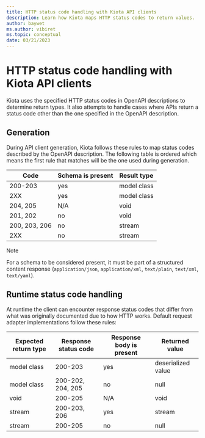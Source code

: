 ```yaml
---
title: HTTP status code handling with Kiota API clients
description: Learn how Kiota maps HTTP status codes to return values.
author: baywet
ms.author: vibiret
ms.topic: conceptual
date: 03/21/2023
---
```


# HTTP status code handling with Kiota API clients

Kiota uses the specified HTTP status codes in OpenAPI descriptions to determine return types. It also attempts to handle cases where APIs return a status code other than the one specified in the OpenAPI description.

## Generation

During API client generation, Kiota follows these rules to map status codes described by the OpenAPI description. The following table is ordered which means the first rule that matches will be the one used during generation.

| Code          | Schema is present | Result type |
|---------------|-------------------|-------------|
| 200-203       | yes               | model class |
| 2XX           | yes               | model class |
| 204, 205      | N/A               | void        |
| 201, 202      | no                | void        |
| 200, 203, 206 | no                | stream      |
| 2XX           | no                | stream      |

> [!NOTE]
> For a schema to be considered present, it must be part of a structured content response (`application/json`, `application/xml`, `text/plain`, `text/xml`, `text/yaml`).

## Runtime status code handling

At runtime the client can encounter response status codes that differ from what was originally documented due to how HTTP works. Default request adapter implementations follow these rules:

| Expected return type | Response status code | Response body is present | Returned value     |
|----------------------|----------------------|--------------------------|--------------------|
| model class          | 200-203              | yes                      | deserialized value |
| model class          | 200-202, 204, 205    | no                       | null               |
| void                 | 200-205              | N/A                      | void               |
| stream               | 200-203, 206         | yes                      | stream             |
| stream               | 200-205              | no                       | null               |
